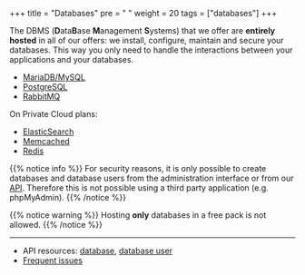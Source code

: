 +++
title = "Databases"
pre = "<i class='fas fa-fw fa-database'></i> "
weight = 20
tags = ["databases"]
+++

The DBMS (**D**ata**B**ase **M**anagement **S**ystems) that we offer are **entirely hosted** in all of our offers: we install, configure, maintain and secure your databases. This way you only need to handle the interactions between your applications and your databases.

- [MariaDB/MySQL](databases/mariadb)
- [PostgreSQL](databases/postgresql)
- [RabbitMQ](databases/rabbitmq)

On Private Cloud plans:

- [ElasticSearch](databases/elasticsearch)
- [Memcached](databases/memcached)
- [Redis](databases/redis)

{{% notice info %}}
For security reasons, it is only possible to create databases and database users from the administration interface or from our [API](api). Therefore this is not possible using a third party application (e.g. phpMyAdmin).
{{% /notice %}}

{{% notice warning %}}
Hosting **only** databases in a free pack is not allowed.
{{% /notice %}}

---

- API resources: [database](https://api.alwaysdata.com/v1/database/doc/), [database user](https://api.alwaysdata.com/v1/database/user/doc/)
- [Frequent issues](databases/troubleshooting)
